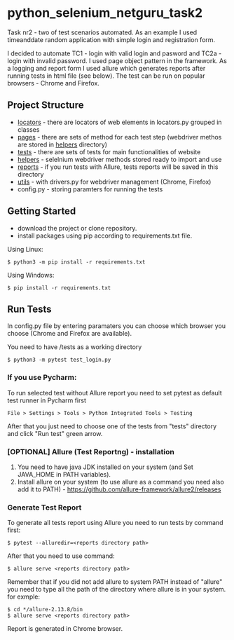 # python_selenium_netguru_task2
Task nr2 - two of test scenarios automated. As an example I used timeanddate random application with simple login and registration form. 

I decided to automate TC1 - login with valid login and pasword and TC2a - login with invalid password. 
I used page object pattern in the framework. As a logging and report form I used allure which generates reports after running tests in html file (see below). 
The test can be run on popular browsers - Chrome and Firefox.


## Project Structure

- [locators](locators) - there are locators of web elements in locators.py grouped in classes
- [pages](pages) - there are sets of method for each test step (webdriver methos are stored in [helpers](helpers) directory)
- [tests](tests) - there are sets of tests for main functionalities of website
- [helpers](helpers) - selelnium webdriver methods stored ready to import and use
- [reports](reports) - if you run tests with Allure, tests reports will be saved in this directory
- [utils](utils) - with drivers.py for webdriver management (Chrome, Firefox)
- config.py - storing paramters for running the tests

## Getting Started

- download the project or clone repository. 
- install packages using pip according to requirements.txt file.

Using Linux:
```
$ python3 -m pip install -r requirements.txt
```

Using Windows:
```
$ pip install -r requirements.txt
```


## Run Tests
In config.py file by entering paramaters you can choose which browser you choose (Chrome and Firefox are available).

You need to have /tests as a working directory
```
$ python3 -m pytest test_login.py
```



### If you use Pycharm:

To run selected test without Allure report you need to set pytest as default test runner in Pycharm first
```
File > Settings > Tools > Python Integrated Tools > Testing
```
After that you just need to choose one of the tests from "tests" directory and click "Run test" green arrow. 




### [OPTIONAL] Allure (Test Reportng) - installation 

1. You need to have java JDK installed on your system (and Set JAVA_HOME in PATH variables).
2. Install allure on your system (to use allure as a command you need also add it to PATH) - https://github.com/allure-framework/allure2/releases


### Generate Test Report

To generate all tests report using Allure you need to run tests by command first:
```
$ pytest --alluredir=<reports directory path>
```
After that you need to use command:
```
$ allure serve <reports directory path>
```
Remember that if you did not add allure to system PATH instead of "allure" you need to type all the path of the directory where allure is in your system. 
for exmple:
```
$ cd */allure-2.13.8/bin
$ allure serve <reports directory path>
```

Report is generated in Chrome browser.
